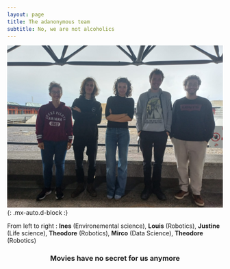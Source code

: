 ```yaml
---
layout: page
title: The adanonymous team
subtitle: No, we are not alcoholics
---
```



![Crepe](/assets/img/team_picture.jpg){: .mx-auto.d-block :}

From left to right : **Ines** (Environemental science), **Louis** (Robotics), **Justine** (Life science), **Theodore** (Robotics), **Mirco** (Data Science), **Theodore** (Robotics)


<h3 style="text-align:center;"> Movies have no secret for us anymore </h3>

<!-- To be honest, I'm having some trouble remembering right now, so why don't you just watch [my movie](https://en.wikipedia.org/wiki/The_Princess_Bride_%28film%29) and it will answer **all** your questions. -->

